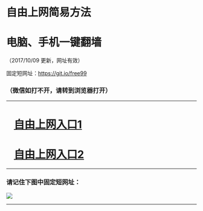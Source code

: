 ﻿# 自由上网简易方法

# 电脑、手机一键翻墙

（2017/10/09 更新，网址有效）

固定短网址：https://git.io/free99

### （微信如打不开，请转到浏览器打开）


***





# &nbsp;&nbsp; <a href="http://ft1834917808.fwq-tz-1001.info/fwqtz01.html?t=10090018075 " target="_blank">自由上网入口1</a>
# &nbsp;&nbsp; <a href="http://ft72664392.fwq-tz-1002.info/fwqtz02.html?t=100900123936 " target="_blank">自由上网入口2</a>
***

### 请记住下图中固定短网址：

<img src="https://s3-us-west-2.amazonaws.com/fwq-1001/yjfq-20170905okok.png" /> 


***

